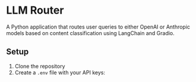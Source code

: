 # LLM Router

A Python application that routes user queries to either OpenAI or Anthropic models based on content classification using LangChain and Gradio.

## Setup

1. Clone the repository
2. Create a `.env` file with your API keys:
